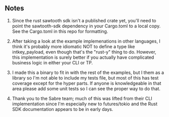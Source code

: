 
## Notes

1. Since the rust sawtooth sdk isn't a published crate yet, you'll need
   to point the sawtooth-sdk dependency in your Cargo.toml to a local
   copy. See the Cargo.toml in this repo for formatting.

2. After taking a look at the example implemenations in other languages,
   I think it's probably more idiomatic NOT to define a type like 
   intkey_payload, even though that's the "rust-y" thing to do.
   However, this implementation is surely better if you actually have
   complicated business logic in either your CLI or TP. 

3. I made this a binary to fit in with the rest of the examples, but I
   them as a library so I'm not able to include my tests file,
   but most of this has test coverage except for the hyper parts.
   If anyone is knowledgeable in that area please add some unit tests
   so I can see the proper way to do that.

4. Thank you to the Sabre team; much of this was lifted from their CLI 
   implementation since I'm especially new to futures/tokio and the 
   Rust SDK documentation appears to be in early days.
